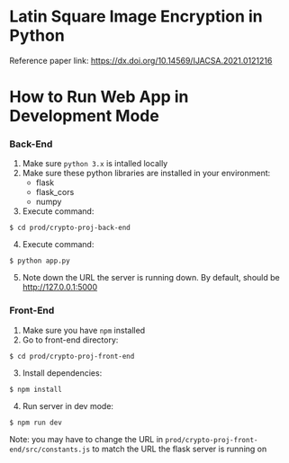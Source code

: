 # Latin Square Image Encryption in Python

Reference paper link: https://dx.doi.org/10.14569/IJACSA.2021.0121216

# How to Run Web App in Development Mode

### Back-End

1. Make sure `python 3.x` is intalled locally
2. Make sure these python libraries are installed in your environment:
   - flask
   - flask_cors
   - numpy
3. Execute command:

```
$ cd prod/crypto-proj-back-end
```

4. Execute command:

```
$ python app.py
```

5. Note down the URL the server is running down. By default, should be http://127.0.0.1:5000

### Front-End

1. Make sure you have `npm` installed
2. Go to front-end directory:

```
$ cd prod/crypto-proj-front-end
```

3. Install dependencies:

```
$ npm install
```

4. Run server in dev mode:

```
$ npm run dev
```

Note: you may have to change the URL in `prod/crypto-proj-front-end/src/constants.js` to match the URL the flask server is running on
